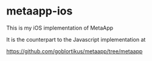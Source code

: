 # metaapp-ios

This is my iOS implementation of MetaApp

It is the counterpart to the Javascript implementation at

https://github.com/goblortikus/metaapp/tree/metaapp

